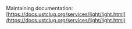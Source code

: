 Maintaining documentation: [https://docs.ustclug.org/services/light/light.html](https://docs.ustclug.org/services/light/light.html)
